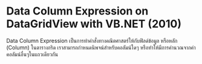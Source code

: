 # Data Column Expression on DataGridView with VB.NET (2010)

Data Column Expression เป็นการทำคำสั่งทางคณิตศาสตร์ให้กับฟิลด์ข้อมูล หรือหลัก (Column) ในตารางกริด เราสามารถกำหนดนิพจน์สำหรับคอลัมน์ใดๆ หรือทำให้มีการคำนวณจากค่าคอลัมน์อื่นๆในแถวเดียวกัน
